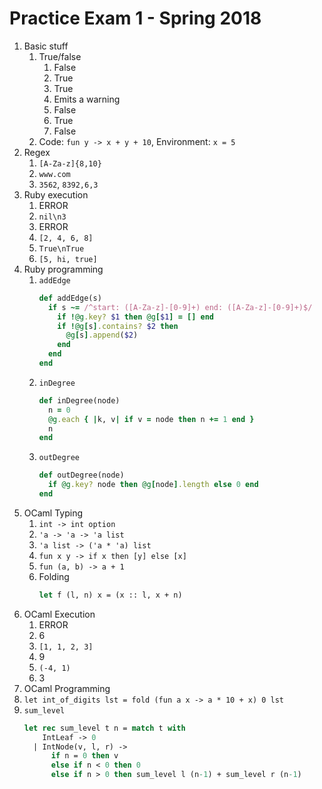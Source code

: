 # Practice Exam 1 - Spring 2018

1. Basic stuff
    1. True/false
        1. False
        2. True
        3. True
        4. Emits a warning
        5. False
        6. True
        7. False
    2. Code: `fun y -> x + y + 10`, Environment: `x = 5`
2. Regex
    1. `[A-Za-z]{8,10}`
    2. `www.com`
    3. `3562`, `8392,6,3`
3. Ruby execution
    1. ERROR
    2. `nil\n3`
    3. ERROR
    4. `[2, 4, 6, 8]`
    5. `True\nTrue`
    6. `[5, hi, true]`
 4. Ruby programming
    1. `addEdge`
        ```ruby
        def addEdge(s)
          if s ~= /^start: ([A-Za-z]-[0-9]+) end: ([A-Za-z]-[0-9]+)$/
            if !@g.key? $1 then @g[$1] = [] end
            if !@g[s].contains? $2 then
              @g[s].append($2)
            end
          end
        end
        ```
    2. `inDegree`
        ```ruby
        def inDegree(node)
          n = 0
          @g.each { |k, v| if v = node then n += 1 end }
          n
        end
        ```
    3. `outDegree`
        ```ruby
        def outDegree(node)
          if @g.key? node then @g[node].length else 0 end
        end
        ```
5. OCaml Typing
    1. `int -> int option`
    2. `'a -> 'a -> 'a list`
    3. `'a list -> ('a * 'a) list`
    4. `fun x y -> if x then [y] else [x]`
    5. `fun (a, b) -> a + 1`
    6. Folding
        ```ocaml
        let f (l, n) x = (x :: l, x + n)
        ```
6. OCaml Execution
    1. ERROR
    2. 6
    3. `[1, 1, 2, 3]`
    4. 9
    5. `(-4, 1)`
    6. 3
7. OCaml Programming
  1. `let int_of_digits lst = fold (fun a x -> a * 10 + x) 0 lst`
  2. `sum_level`
      ```ocaml
      let rec sum_level t n = match t with
          IntLeaf -> 0
        | IntNode(v, l, r) ->
            if n = 0 then v
            else if n < 0 then 0
            else if n > 0 then sum_level l (n-1) + sum_level r (n-1)
      ```
